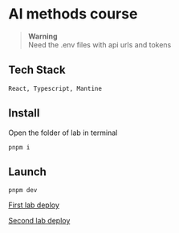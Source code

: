 # AI methods course

> **Warning** <br/>
> Need the .env files with api urls and tokens

## Tech Stack

```
React, Typescript, Mantine
```

## Install

Open the folder of lab in terminal

```
pnpm i
```

## Launch

```
pnpm dev
```


[First lab deploy](https://ai-methods-course-first-lab-propertiess.vercel.app/)

[Second lab deploy](https://ai-methods-course-second-lab-propertiess.vercel.app/)